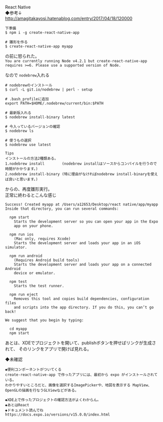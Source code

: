 React Native  
◆参考↓  
http://amagitakayosi.hatenablog.com/entry/2017/04/18/120000

```
下準備
$ npm i -g create-react-native-app
```

```
# 雛形を作る
$ create-react-native-app myapp
```

の前に怒られた。  
`You are currently running Node v4.2.1 but create-react-native-app requires >=6. Please use a supported version of Node.`  

なので
`nodebrew`入れる
```
# nodebrewのインストール
$ curl -L git.io/nodebrew | perl - setup

# .bash_profileに追加
export PATH=$HOME/.nodebrew/current/bin:$PATH

# 最新版入れる
$ nodebrew install-binary latest

# 今入っているバージョンの確認
$ nodebrew ls

# 使うもの選択
$ nodebrew use latest
```

```
Tips
インストールの方法2種類ある。
1.nodebrew install        (nodebrew installはソースからコンパイルを行うので時間がかかります。)
2.nodebrew install-binary (特に理由がなければnodebrew install-binaryを使えば良いと思います。)
```


からの、再度雛形実行。  
正常に終わるとこんな感じ
```
Success! Created myapp at /Users/a12653/Desktop/react native/app/myapp
Inside that directory, you can run several commands:

  npm start
    Starts the development server so you can open your app in the Expo
    app on your phone.

  npm run ios
    (Mac only, requires Xcode)
    Starts the development server and loads your app in an iOS simulator.

  npm run android
    (Requires Android build tools)
    Starts the development server and loads your app on a connected Android
    device or emulator.

  npm test
    Starts the test runner.

  npm run eject
    Removes this tool and copies build dependencies, configuration files
    and scripts into the app directory. If you do this, you can’t go back!

We suggest that you begin by typing:

  cd myapp
  npm start
```

あとは、XDEでプロジェクトを開いて、publishボタンを押せばリンクが生成されて、
そのリンクをアプリで開けば見れる。

◆未確認
```
◆便利コンポーネントがついてくる
create-react-native-app で作ったアプリには、最初から expo がインストールされている。
わかりやすいところだと、画像を選択するImagePickerや、地図を表示する MapView、OpenGLの描画を行なうGLViewなどがある。

◆XDE上で作ったプロジェクトの確認方法がよくわからん。
◆あとはReact
◆ドキュメント読んでね
https://docs.expo.io/versions/v15.0.0/index.html
```
